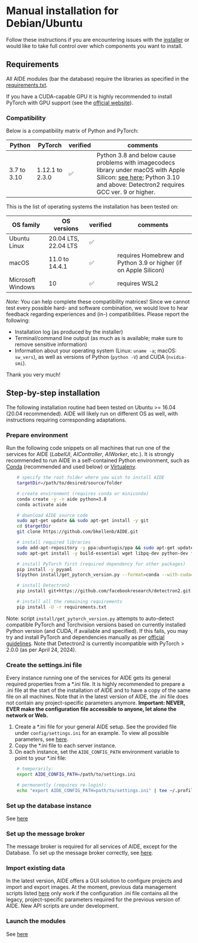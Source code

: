 # Manual installation for Debian/Ubuntu

Follow these instructions if you are encountering issues with the
[installer](install_overview.md#Debian-) or would like to take full control over which components
you want to install.

## Requirements

All AIDE modules (bar the database) require the libraries as specified in the
[requirements.txt](/requirements.txt).

If you have a CUDA-capable GPU it is highly recommended to install PyTorch with GPU support (see the
[official website](https://pytorch.org/get-started/locally/)).


### Compatibility

Below is a compatibility matrix of Python and PyTorch:

| **Python**  | **PyTorch**     | **verified** | **comments**                                                                                                                                                                                                                |
|-------------|-----------------|--------------|-----------------------------------------------------------------------------------------------------------------------------------------------------------------------------------------------------------------------------|
| 3.7 to 3.10 | 1.12.1 to 2.3.0 | ✅            | Python 3.8 and below cause problems with imagecodecs library under macOS with Apple Silicon: [see here](https://github.com/cgohlke/imagecodecs/issues/72); Python 3.10 and above: Detectron2 requires GCC ver. 9 or higher. |


This is the list of operating systems the installation has been tested on:

| **OS family**     | **OS versions**      | **verified** | **comments**                  |
|-------------------|----------------------|--------------|-------------------------------|
| Ubuntu Linux      | 20.04 LTS, 22.04 LTS | ✅            |                               |
| macOS             | 11.0 to 14.4.1       | ✅            | requires Homebrew and Python 3.9 or higher (if on Apple Silicon) |
| Microsoft Windows | 10                   | ✅            | requires WSL2    |


_Note:_ You can help complete these compatibility matrices! Since we cannot test every possible
hard- and software combination, we would love to hear feedback regarding experiences and (in-)
compatibilities. Please report the following:
* Installation log (as produced by the installer)
* Terminal/command line output (as much as is available; make sure to remove sensitive information)
* Information about your operating system (Linux: `uname -a`; macOS: `sw_vers`), as well as versions
  of Python (`python -V`) and CUDA (`nvidia-smi`).

Thank you very much!



## Step-by-step installation

The following installation routine had been tested on Ubuntu >= 16.04 (20.04 recommended). AIDE will
likely run on different OS as well, with instructions requiring corresponding adaptations.



### Prepare environment

Run the following code snippets on all machines that run one of the services for AIDE (_LabelUI_,
_AIController_, _AIWorker_, etc.). It is strongly recommended to run AIDE in a self-contained Python
environment, such as [Conda](https://conda.io/) (recommended and used below) or
[Virtualenv](https://virtualenv.pypa.io).

```bash
    # specify the root folder where you wish to install AIDE
    targetDir=/path/to/desired/source/folder

    # create environment (requires conda or miniconda)
    conda create -y -n aide python=3.8
    conda activate aide

    # download AIDE source code
    sudo apt-get update && sudo apt-get install -y git
    cd $targetDir
    git clone https://github.com/bkellenb/AIDE.git

    # install required libraries
    sudo add-apt-repository -y ppa:ubuntugis/ppa && sudo apt-get update
    sudo apt-get install -y build-essential wget libpq-dev python-dev ffmpeg libsm6 libxext6 libglib2.0-0 python3-opencv python3-pip gdal-bin libgdal-dev

    # install PyTorch first (required dependency for other packages)
    pip install -y pyyaml
    $(python install/get_pytorch_version.py --format=conda --with-cuda=1)

    # install Detectron2
    pip install git+https://github.com/facebookresearch/detectron2.git

    # install all the remaining requirements
    pip install -U -r requirements.txt
```

Note: script `install/get_pytorch_version.py` attempts to auto-detect compatible PyTorch and
Torchvision versions based on currently installed Python version (and CUDA, if available and
specified). If this fails, you may try and install PyTorch and dependencies manually as per
[official guidelines](https://pytorch.org/get-started/previous-versions/). Note that Detectron2 is
currently incompatible with PyTorch > 2.0.0 (as per April 24, 2024).


### Create the settings.ini file

Every instance running one of the services for AIDE gets its general required properties from a
*.ini file. It is highly recommended to prepare a .ini file at the start of the installation of AIDE
and to have a copy of the same file on all machines. Note that in the latest version of AIDE, the
.ini file does not contain any project-specific parameters anymore. **Important: NEVER, EVER make
the configuration file accessible to anyone, let alone the network or Web.**

1. Create a *.ini file for your general AIDE setup. See the provided file under
   `config/settings.ini` for an example. To view all possible parameters, see
   [here](configure_settings.md).
2. Copy the *.ini file to each server instance.
3. On each instance, set the `AIDE_CONFIG_PATH` environment variable to point to your *.ini file:
```bash
    # temporarily:
    export AIDE_CONFIG_PATH=/path/to/settings.ini

    # permanently (requires re-login):
    echo "export AIDE_CONFIG_PATH=path/to/settings.ini" | tee ~/.profile
```


### Set up the database instance

See [here](setup_db.md)



### Set up the message broker

The message broker is required for all services of AIDE, except for the Database.
To set up the message broker correctly, see [here](installation_aiTrainer.md).





### Import existing data

In the latest version, AIDE offers a GUI solution to configure projects and import and export
images. At the moment, previous data management scripts listed [here](import_data.md) only work if
the configuration .ini file contains all the legacy, project-specific parameters required for the
previous version of AIDE. New API scripts are under development.



### Launch the modules

See [here](launch_aide.md)

